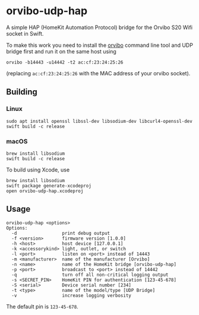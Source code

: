 # orvibo-udp-hap

A simple HAP (HomeKit Automation Protocol) bridge for the Orvibo S20 Wifi socket in Swift.

To make this work you need to install the [orvibo](https://github.com/rhx/orvibo) command line tool and UDP bridge first and run it on the same host using
```
orvibo -b14443 -u14442 -t2 ac:cf:23:24:25:26
```
(replacing `ac:cf:23:24:25:26` with the MAC address of your orvibo socket).

## Building

### Linux

```
sudo apt install openssl libssl-dev libsodium-dev libcurl4-openssl-dev
swift build -c release
```

### macOS

```
brew install libsodium
swift build -c release
```

To build using Xcode, use

```
brew install libsodium
swift package generate-xcodeproj
open orvibo-udp-hap.xcodeproj
```

## Usage
```
orvibo-udp-hap <options>
Options:
  -d                 print debug output
  -f <version>       firmware version [1.0.0]
  -h <host>          host device [127.0.0.1]
  -k <accessorykind> light, outlet, or switch
  -l <port>          listen on <port> instead of 14443
  -m <manufacturer>  name of the manufacturer [Orvibo]
  -n <name>          name of the HomeKit bridge [orvibo-udp-hap]
  -p <port>          broadcast to <port> instead of 14442
  -q                 turn off all non-critical logging output
  -s <SECRET_PIN>    HomeKit PIN for authentication [123-45-678]
  -S <serial>        Device serial number [234]
  -t <type>          name of the model/type [UDP Bridge]
  -v                 increase logging verbosity
```
The default pin is `123-45-678`.
